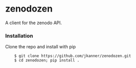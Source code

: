 # zenodozen
A client for the zenodo API.

### Installation

Clone the repo and install with pip

        $ git clone https://github.com/jkanner/zenodozen.git
        $ cd zenodozen; pip install .
